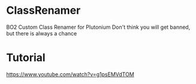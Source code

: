 # ClassRenamer
 BO2 Custom Class Renamer for Plutonium
 Don't think you will get banned, but there is always a chance
# Tutorial
https://www.youtube.com/watch?v=g1psEMVdTOM
